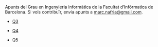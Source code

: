 Apunts del Grau en Ingenyieria Informàtica de la Facultat d'Infòrmatica de Barcelona. Si vols contribuïr, envia apunts a [marc.nafria@gmail.com]().

+ [Q3](q3/)

+ [Q4](q4/)

+ [Q5](q5/)
